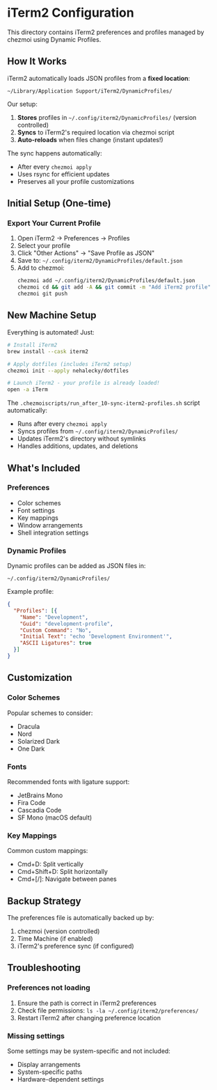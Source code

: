 # iTerm2 Configuration

This directory contains iTerm2 preferences and profiles managed by chezmoi using Dynamic Profiles.

## How It Works

iTerm2 automatically loads JSON profiles from a **fixed location**:
```
~/Library/Application Support/iTerm2/DynamicProfiles/
```

Our setup:
1. **Stores** profiles in `~/.config/iterm2/DynamicProfiles/` (version controlled)
2. **Syncs** to iTerm2's required location via chezmoi script
3. **Auto-reloads** when files change (instant updates!)

The sync happens automatically:
- After every `chezmoi apply`
- Uses rsync for efficient updates
- Preserves all your profile customizations

## Initial Setup (One-time)

### Export Your Current Profile

1. Open iTerm2 → Preferences → Profiles
2. Select your profile
3. Click "Other Actions" → "Save Profile as JSON"
4. Save to: `~/.config/iterm2/DynamicProfiles/default.json`
5. Add to chezmoi:
   ```bash
   chezmoi add ~/.config/iterm2/DynamicProfiles/default.json
   chezmoi cd && git add -A && git commit -m "Add iTerm2 profile"
   chezmoi git push
   ```

## New Machine Setup

Everything is automated! Just:

```bash
# Install iTerm2
brew install --cask iterm2

# Apply dotfiles (includes iTerm2 setup)
chezmoi init --apply nehalecky/dotfiles

# Launch iTerm2 - your profile is already loaded!
open -a iTerm
```

The `.chezmoiscripts/run_after_10-sync-iterm2-profiles.sh` script automatically:
- Runs after every `chezmoi apply`
- Syncs profiles from `~/.config/iterm2/DynamicProfiles/`
- Updates iTerm2's directory without symlinks
- Handles additions, updates, and deletions

## What's Included

### Preferences
- Color schemes
- Font settings
- Key mappings
- Window arrangements
- Shell integration settings

### Dynamic Profiles
Dynamic profiles can be added as JSON files in:
```
~/.config/iterm2/DynamicProfiles/
```

Example profile:
```json
{
  "Profiles": [{
    "Name": "Development",
    "Guid": "development-profile",
    "Custom Command": "No",
    "Initial Text": "echo 'Development Environment'",
    "ASCII Ligatures": true
  }]
}
```

## Customization

### Color Schemes
Popular schemes to consider:
- Dracula
- Nord
- Solarized Dark
- One Dark

### Fonts
Recommended fonts with ligature support:
- JetBrains Mono
- Fira Code
- Cascadia Code
- SF Mono (macOS default)

### Key Mappings
Common custom mappings:
- Cmd+D: Split vertically
- Cmd+Shift+D: Split horizontally
- Cmd+[/]: Navigate between panes

## Backup Strategy

The preferences file is automatically backed up by:
1. chezmoi (version controlled)
2. Time Machine (if enabled)
3. iTerm2's preference sync (if configured)

## Troubleshooting

### Preferences not loading
1. Ensure the path is correct in iTerm2 preferences
2. Check file permissions: `ls -la ~/.config/iterm2/preferences/`
3. Restart iTerm2 after changing preference location

### Missing settings
Some settings may be system-specific and not included:
- Display arrangements
- System-specific paths
- Hardware-dependent settings